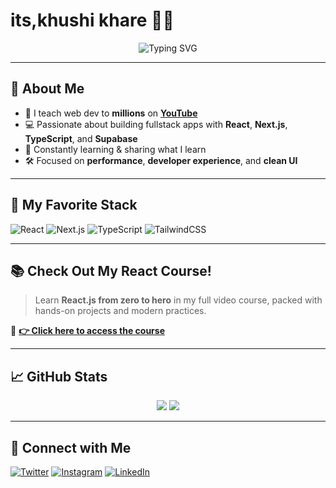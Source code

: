 # its,khushi khare 👨‍💻

<div align="center">
  <img src="https://readme-typing-svg.herokuapp.com?font=Fira+Code&weight=500&pause=1000&color=61DAFB&center=true&vCenter=true&width=435&lines=Fullstack+Dev+%7C+React+Enthusiast;daascience;" alt="Typing SVG" />
</div>

---

## 🚀 About Me

- 🎥 I teach web dev to **millions** on **[YouTube](https://youtube.com/@pedrotechnologies)**  
- 💻 Passionate about building fullstack apps with **React**, **Next.js**, **TypeScript**, and **Supabase**
- 🧠 Constantly learning & sharing what I learn
- 🛠️ Focused on **performance**, **developer experience**, and **clean UI**

---

## 🧠 My Favorite Stack

![React](https://img.shields.io/badge/-React-61DAFB?style=for-the-badge&logo=react&logoColor=black)
![Next.js](https://img.shields.io/badge/-Next.js-000000?style=for-the-badge&logo=nextdotjs)
![TypeScript](https://img.shields.io/badge/-TypeScript-3178C6?style=for-the-badge&logo=typescript)
![TailwindCSS](https://img.shields.io/badge/-Tailwind-06B6D4?style=for-the-badge&logo=tailwindcss)

---

## 📚 Check Out My React Course!

> Learn **React.js from zero to hero** in my full video course, packed with hands-on projects and modern practices.

🚨 **[👉 Click here to access the course](https://react.pedrotech.co)**

---

## 📈 GitHub Stats

<div align="center">
  <img src="https://github-readme-stats.vercel.app/api?username=machadop1407&show_icons=true&theme=react&hide=contribs&count_private=true" />
  <img src="https://github-readme-streak-stats.herokuapp.com/?user=machadop1407&theme=react" />
</div>

---

## 🤝 Connect with Me

[![Twitter](https://img.shields.io/badge/-Twitter-1DA1F2?style=flat&logo=twitter&logoColor=white)](https://twitter.com/pedrotech__)
[![Instagram](https://img.shields.io/badge/-Instagram-E4405F?style=flat&logo=instagram&logoColor=white)](https://instagram.com/pedro.fmachado_)
[![LinkedIn](https://img.shields.io/badge/-LinkedIn-0077B5?style=flat&logo=linkedin&logoColor=white)](https://linkedin.com/in/pedrotech)
